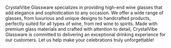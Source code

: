 CrystalVibe Glassware specializes in providing high-end wine glasses that add elegance and sophistication to any occasion. We offer a wide range of glasses, from luxurious and unique designs to handcrafted products, perfectly suited for all types of wine, from red wine to spirits. Made with premium glass materials and crafted with attention to detail, CrystalVibe Glassware is committed to delivering an exceptional drinking experience for our customers. Let us help make your celebrations truly unforgettable!






